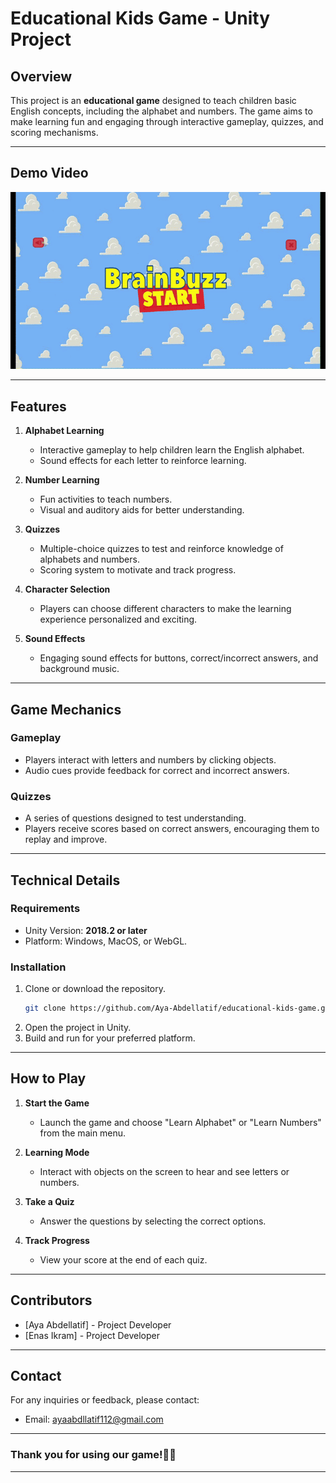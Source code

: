 # Educational Kids Game - Unity Project

## Overview
This project is an **educational game** designed to teach children basic English concepts, including the alphabet and numbers. The game aims to make learning fun and engaging through interactive gameplay, quizzes, and scoring mechanisms.

---

## Demo Video

![Demo](demo.gif)

---

## Features

1. **Alphabet Learning**
   - Interactive gameplay to help children learn the English alphabet.
   - Sound effects for each letter to reinforce learning.

2. **Number Learning**
   - Fun activities to teach numbers.
   - Visual and auditory aids for better understanding.

3. **Quizzes**
   - Multiple-choice quizzes to test and reinforce knowledge of alphabets and numbers.
   - Scoring system to motivate and track progress.

4. **Character Selection**
   - Players can choose different characters to make the learning experience personalized and exciting.

5. **Sound Effects**
   - Engaging sound effects for buttons, correct/incorrect answers, and background music.

---

## Game Mechanics

### Gameplay
- Players interact with letters and numbers by clicking objects.
- Audio cues provide feedback for correct and incorrect answers.

### Quizzes
- A series of questions designed to test understanding.
- Players receive scores based on correct answers, encouraging them to replay and improve.

---

## Technical Details

### Requirements
- Unity Version: **2018.2 or later**
- Platform: Windows, MacOS, or WebGL.

### Installation
1. Clone or download the repository.
   ```bash
   git clone https://github.com/Aya-Abdellatif/educational-kids-game.git
   ```
2. Open the project in Unity.
3. Build and run for your preferred platform.

---

## How to Play

1. **Start the Game**
   - Launch the game and choose "Learn Alphabet" or "Learn Numbers" from the main menu.

2. **Learning Mode**
   - Interact with objects on the screen to hear and see letters or numbers.

3. **Take a Quiz**
   - Answer the questions by selecting the correct options.

4. **Track Progress**
   - View your score at the end of each quiz.

---

## Contributors
- [Aya Abdellatif] - Project Developer
- [Enas Ikram] - Project Developer
---

## Contact
For any inquiries or feedback, please contact:
- Email: ayaabdllatif112@gmail.com

---

### Thank you for using our game!🙌🏻

---
